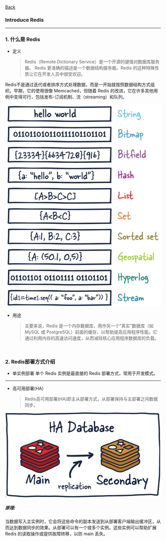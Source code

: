 [Back](README.md)

### Introduce Redis

<hr>

### 1. 什么是 Redis

- 定义
    >Redis（Remote Dictionary Service）是一个开源的键值对数据库服务器。
    Redis 更准确的描述是一个数据结构服务器。Redis 的这种特殊性质让它在开发人员中很受欢迎。

Redis不是通过迭代或者排序方式处理数据，而是一开始就按照数据结构方式组织。早期，它的使用很像 Memcached，但随着 Redis 的改进，它在许多其他用例中变得可行，包括发布-订阅机制、流（streaming）和队列。

![redis types](redis_types.png)

- 用途
    >主要来说，Redis 是一个内存数据库，用作另一个“真实”数据库（如 MySQL 或 PostgreSQL）前面的缓存，以帮助提高应用程序性能。它通过利用内存的高速访问速度，从而减轻核心应用程序数据库的负载。

&nbsp;

### 2. Redis部署方式介绍

- 单实例部署
    单个 Redis 实例是最直接的 Redis 部署方式，常用于开发模式。

<hr>

- 高可用部署(HA)
    >Redis高可用部署(HA)即主从部署方式，从部署保持与主部署之间数据同步。

![redis ha](redis_ha.png)

##### 原理:
当数据写入主实例时，它会将这些命令的副本发送到从部署客户端输出缓冲区，从而达到数据同步的效果。从部署可以有一个或多个实例。这些实例可以帮助扩展 Redis 的读取操作或提供故障转移，以防 main 丢失。
